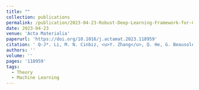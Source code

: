 ```yaml
---
title: ""
collection: publications
permalink: /publication/2023-04-23-Robust-Deep-Learning-Framework-for-Constitutive-Relation-Modeling
date: 2023-04-23
venue: 'Acta Materialia'
paperurl: 'https://doi.org/10.1016/j.actamat.2023.118959'
citation: ' Q-J*. Li, M. N. Cinbiz, <u>Y. Zhang</u>, Q. He, G. Beausoleil II, J. Li*, &quot;Robust deep learning framework for constitutive relation modeling.&quot; <b>Acta Materialia</b>, 254, 118959 (2023).'
authors: ''
volume: ''
pages: '118959'
tags:
  - Theory
  - Machine Learning
---
```

